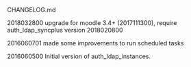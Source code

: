 CHANGELOG.md

2018032800	upgrade for moodle 3.4+ (2017111300), require auth_ldap_syncplus version 2018020800

2016060701	made some improvements to run scheduled tasks

2016060500	Initial version of auth_ldap_instances.
